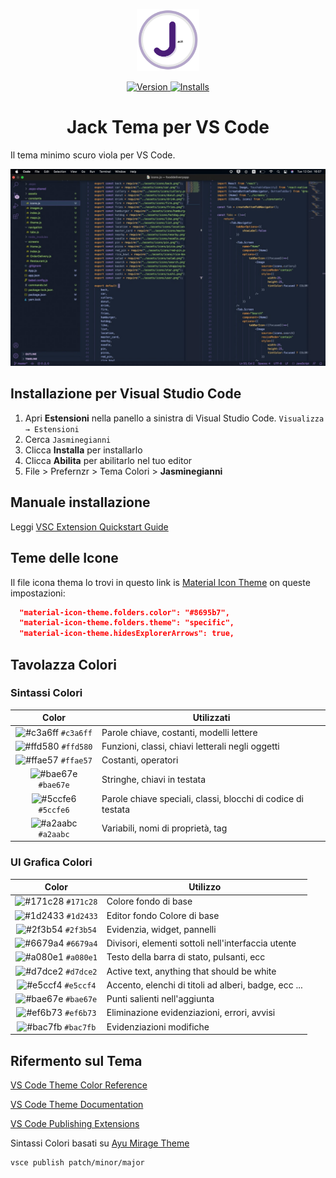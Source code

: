 <p align="center">
  <img alt="Jack Logo" src="https://raw.githubusercontent.com/saresingianni/jasminegianni/master/images/logo.png" width="100" />
</p>
<p align="center">
  <a href="https://marketplace.visualstudio.com/items?itemName=jasminegianni.jasminegianni">
    <img alt="Version" src="https://vsmarketplacebadge.apphb.com/version/jasminegianni.jasminegianni.svg" />
  </a>
  <a href="https://marketplace.visualstudio.com/items?itemName=jasminegianni.jasminegianni>
    <img alt="Downloads" src="https://vsmarketplacebadge.apphb.com/downloads/jasminegianni.jasminegianni.svg" />
  </a>
  <a href="https://marketplace.visualstudio.com/items?itemName=jasminegianni.jasminegianni">
    <img alt="Installs" src="https://vsmarketplacebadge.apphb.com/installs/jasminegianni.jasminegianni.svg" />
  </a>
</p>
<h1 align="center">
  Jack Tema per VS Code
</h1>
<p align="center">

  Il tema minimo scuro viola per VS Code.
</p>

![demo](https://raw.githubusercontent.com/maneeshaindrachapa/jasmine-vscode/master/images/demo.jpeg)

## Installazione per  Visual Studio  Code

1. Apri **Estensioni** nella panello a sinistra di Visual Studio Code. `Visualizza → Estensioni`
2. Cerca  `Jasminegianni`
3. Clicca **Installa** per installarlo
4. Clicca **Abilita** per abilitarlo nel tuo editor
5. File > Prefernzr > Tema Colori > **Jasminegianni**

## Manuale installazione

Leggi [VSC Extension Quickstart Guide](https://github.com/bchiang7/halcyon-vscode/blob/master/vsc-extension-quickstart.md)

## Teme delle Icone

Il file icona thema lo trovi in questo link is [Material Icon Theme](https://marketplace.visualstudio.com/items?itemName=PKief.material-icon-theme) on queste impostazioni:

```json
  "material-icon-theme.folders.color": "#8695b7",
  "material-icon-theme.folders.theme": "specific",
  "material-icon-theme.hidesExplorerArrows": true,
```

## Tavolazza Colori

### Sintassi Colori

|                               Color                                | Utilizzati                                           |
| :----------------------------------------------------------------: | ----------------------------------------------- |
| ![#c3a6ff](https://via.placeholder.com/10/c3a6ff?text=+) `#c3a6ff` |Parole chiave, costanti, modelli lettere           |
| ![#ffd580](https://via.placeholder.com/10/ffd580?text=+) `#ffd580` | Funzioni, classi, chiavi letterali negli oggetti  |
| ![#ffae57](https://via.placeholder.com/10/ffae57?text=+) `#ffae57` | Costanti, operatori     |
| ![#bae67e](https://via.placeholder.com/10/bae67e?text=+) `#bae67e` | Stringhe, chiavi in testata       |
| ![#5ccfe6](https://via.placeholder.com/10/5ccfe6?text=+) `#5ccfe6` | Parole chiave speciali, classi, blocchi di codice di testata|
| ![#a2aabc](https://via.placeholder.com/10/a2aabc?text=+) `#a2aabc` | Variabili, nomi di proprietà, tag     |



### UI Grafica Colori

|                               Color                                | Utilizzo                                      |
| :----------------------------------------------------------------: | ------------------------------------------ |
| ![#171c28](https://via.placeholder.com/10/171c28?text=+) `#171c28` |Colore  fondo di base      |
| ![#1d2433](https://via.placeholder.com/10/1d2433?text=+) `#1d2433` |Editor fondo Colore di base  |
| ![#2f3b54](https://via.placeholder.com/10/2f3b54?text=+) `#2f3b54` |Evidenzia, widget, pannelli |
| ![#6679a4](https://via.placeholder.com/10/6679a4?text=+) `#6679a4` | Divisori, elementi sottoli nell'interfaccia utente|
| ![#a080e1](https://via.placeholder.com/10/a080e1?text=+) `#a080e1` | Testo della barra di stato, pulsanti, ecc|
| ![#d7dce2](https://via.placeholder.com/10/d7dce2?text=+) `#d7dce2` | Active text, anything that should be white |
| ![#e5ccf4](https://via.placeholder.com/10/e5ccf4?text=+) `#e5ccf4` | Accento, elenchi di titoli ad alberi, badge, ecc ...|
| ![#bae67e](https://via.placeholder.com/10/bae67e?text=+) `#bae67e` | Punti salienti nell'aggiunta|
| ![#ef6b73](https://via.placeholder.com/10/ef6b73?text=+) `#ef6b73` | Eliminazione evidenziazioni, errori, avvisi  |
| ![#bac7fb](https://via.placeholder.com/10/bac7fb?text=+) `#bac7fb` | Evidenziazioni modifiche       |


## Rifermento sul Tema

[VS Code Theme Color Reference](https://code.visualstudio.com/docs/getstarted/theme-color-reference)

[VS Code Theme Documentation](https://code.visualstudio.com/docs/extensions/themes-snippets-colorizers)

[VS Code Publishing Extensions](https://code.visualstudio.com/docs/extensions/publish-extension)

Sintassi Colori basati su [Ayu Mirage Theme](https://github.com/teabyii/vscode-ayu)

```bash
vsce publish patch/minor/major
```
